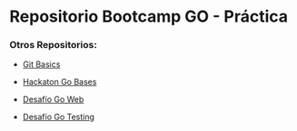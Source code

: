 # Repositorio Bootcamp GO - Práctica

### Otros Repositorios:
- [Git Basics](https://github.com/tinchourteaga-ml/bcgo6-git-basics)

- [Hackaton Go Bases](https://github.com/tinchourteaga-ml/hackaton-go-bases-martin-urteaga)

- [Desafío Go Web](https://github.com/tinchourteaga-ml/desafio-go-web-martin-urteaga)

- [Desafío Go Testing](https://github.com/tinchourteaga-ml/desafio-go-testing-martin-urteaga)

